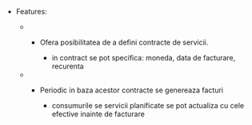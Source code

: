   - Features:
    
      -   - Ofera posibilitatea de a defini contracte de servicii.
            
              - in contract se pot specifica: moneda, data de facturare,
                recurenta
    
      -   - Periodic in baza acestor contracte se genereaza facturi
            
              - consumurile se servicii planificate se pot actualiza cu
                cele efective inainte de facturare

